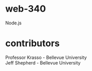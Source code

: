 # web-340
Node.js
# contributors
Professor Krasso - Bellevue University  
Jeff Shepherd - Bellevue University
